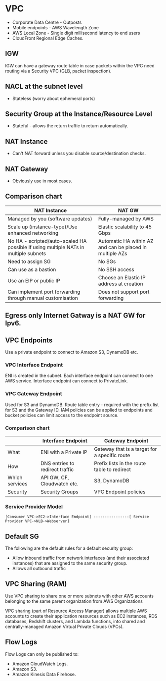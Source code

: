 # VPC

- Corporate Data Centre - Outposts
- Mobile endpoints - AWS Wavelength Zone
- AWS Local Zone - Single digit millisecond latency to end users
- CloudFront Regional Edge Caches.

## IGW

IGW can have a gateway route table in case packets within the VPC need routing via a Security VPC (GLB, packet inspection).

## NACL at the subnet level

- Stateless (worry about ephemeral ports)

## Security Group at the Instance/Resource Level

- Stateful - allows the return traffic to return automatically.

## NAT Instance

- Can't NAT forward unless you disable source/destination checks.

## NAT Gateway

- Obviously use in most cases.

## Comparison chart 

| NAT Instance | NAT GW |
| --- | --- |
| Managed by you (software updates) | Fully-managed by AWS |
| Scale up (instance-type)/Use enhanced networking | Elastic scalability to 45 Gbps|
| No HA - scripted/auto-scaled HA possible if using multiple NATs in multiple subnets | Automatic HA within AZ and can be placed in multiple AZs|
| Need to assign SG | No SGs |
| Can use as a bastion | No SSH access |
| Use an EIP or public IP | Choose an Elastic IP address at creation |
| Can implement port forwarding through manual customisation | Does not support port forwarding |

## Egress only Internet Gatway is a NAT GW for Ipv6.

## VPC Endpoints

Use a private endpoint to connect to Amazon S3, DynamoDB etc.

### VPC Interface Endpoint

ENI is created in the subnet. Each interface endpoint can connect to one AWS service. 
Interface endpoint can connect to PrivateLink.

### VPC Gateway Endpoint

Used for S3 and DynamoDB. Route table entry - required with the prefix list for S3 and the Gateway ID.
IAM policies can be applied to endpoints and bucket policies can limit access to the endpoint source.

### Comparison chart

|| Interface Endpoint | Gateway Endpoint |
| --- | --- | --- |
|What | ENI with a Private IP | Gateway that is a target for a specific route|
|How| DNS entries to redirect traffic | Prefix lists in the route table to redirect|
|Which services| API GW, CF, Cloudwatch etc. | S3, DynamoDB|
|Security| Security Groups | VPC Endpoint policies |


### Service Provider Model
````
[Consumer VPC->EC2->Interface Endpoint] ----------------[ Service Provider VPC->NLB->Webserver]
````

## Default SG

The following are the default rules for a default security group:

- Allow inbound traffic from network interfaces (and their associated instances) that are assigned to the same security group.
- Allows all outbound traffic

## VPC Sharing (RAM)

Use VPC sharing to share one or more subnets with other AWS accounts belonging to the same parent organization from AWS Organizations

VPC sharing (part of Resource Access Manager) allows multiple AWS accounts to create their application resources such as EC2 instances, RDS databases, Redshift clusters, and Lambda functions, into shared and centrally-managed Amazon Virtual Private Clouds (VPCs).


## Flow Logs

Flow Logs can only be published to:
- Amazon CloudWatch Logs.
- Amazon S3.
- Amazon Kinesis Data Firehose. 
